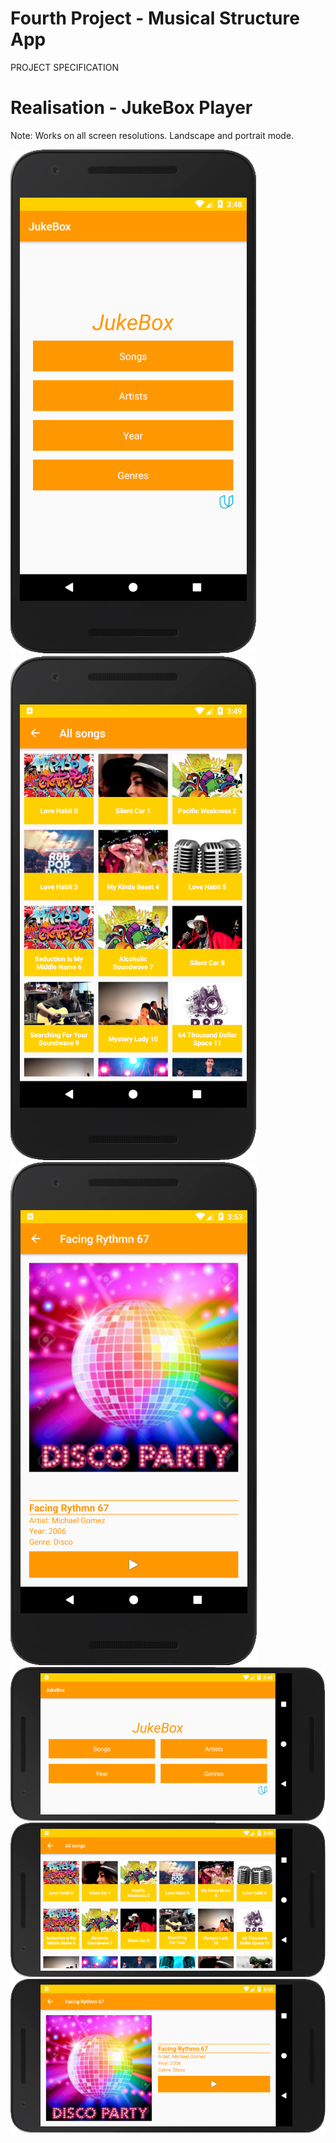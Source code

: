 # Fourth Project - Musical Structure App

PROJECT SPECIFICATION

# Realisation - JukeBox Player

Note: Works on all screen resolutions. Landscape and portrait mode.

![GitHub Logo](Screenshots/screen1.png)  ![GitHub Logo](Screenshots/screen2.png)  ![GitHub Logo](Screenshots/screen3.png)  ![GitHub Logo](Screenshots/screen4.png)  ![GitHub Logo](Screenshots/screen5.png)  ![GitHub Logo](Screenshots/screen6.png)
  
